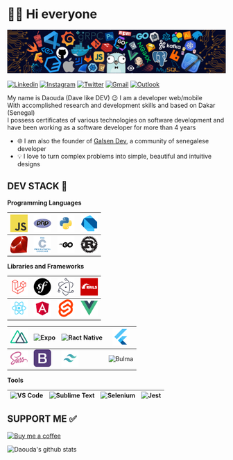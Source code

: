 # 👋🏽 Hi everyone

![HEADER](assets/header.png)

[![Linkedin](https://img.shields.io/badge/-LinkedIn-blue?style=flat&logo=Linkedin&logoColor=white)](https://www.linkedin.com/in/daoodaba975/)
[![Instagram](https://img.shields.io/badge/-Instagram-c13584?style=flat&labelColor=c13584&logo=instagram&logoColor=white)](https://www.instagram.com/daoodaba975/)
[![Twitter](https://img.shields.io/badge/-Twitter-blue?style=flat&logo=Twitter&logoColor=white)](https://www.twitter.com/daoodaba975/)
[![Gmail](https://img.shields.io/badge/-Gmail-c14438?style=flat&logo=Gmail&logoColor=white)](mailto:daoodaba975@gmail.com)
[![Outlook](https://img.shields.io/badge/-Outlook-0078D4?style=flat&logo=Microsoft-Outlook&logoColor=white)](mailto:daoodaba975@hotmail.com)

My name is Daouda (Dave like DEV) 😉 I am a developer web/mobile  
With accomplished research and development skills and based on Dakar (Senegal)  
I possess certificates of various technologies on software development and have been working as a software developer for more than 4 years

- 🌐 I am also the founder of [Galsen Dev](https://www.galsendev.com/), a community of senegalese developer
- 💡 I love to turn complex problems into simple, beautiful and intuitive designs

## DEV STACK 🚀

**Programming Languages**

<img alt="JS" title="JavaScript" width="40px" src="https://raw.githubusercontent.com/github/explore/master/topics/javascript/javascript.png">|<img title="PHP" alt="PHP" width="40px" src="https://raw.githubusercontent.com/github/explore/master/topics/php/php.png" />|<img title="Python" alt="Python" width="40px" src="https://raw.githubusercontent.com/github/explore/master/topics/python/python.png">|<img title="Rust" alt="Rust" width="40px" src="https://raw.githubusercontent.com/github/explore/master/topics/dart/dart.png">
|--|--|--|--|
|<img alt="Ruby" title="Ruby" width="40px" src="https://raw.githubusercontent.com/github/explore/master/topics/ruby/ruby.png">|<img title="C" alt="C" width="40px" src="https://raw.githubusercontent.com/github/explore/master/topics/c/c.png">|<img title="Go" alt="Go" width="40px" src="https://raw.githubusercontent.com/github/explore/master/topics/go/go.png">|<img title="Rust" alt="Rust" width="40px" src="https://raw.githubusercontent.com/github/explore/master/topics/rust/rust.png">

**Libraries and Frameworks**

<img title="Laravel" alt="Laravel" width="40px" src="https://raw.githubusercontent.com/github/explore/master/topics/laravel/laravel.png">|<img title="Symfony" alt="Symfony" width="40px" src="https://raw.githubusercontent.com/github/explore/master/topics/symfony/symfony.png">|<img title="Electron" alt="Electron" width="40px" src="https://raw.githubusercontent.com/github/explore/master/topics/electron/electron.png">|<img title="Rails" alt="Rails" width="40px" src="https://raw.githubusercontent.com/github/explore/master/topics/rails/rails.png">
|--|--|--|--|
<img title="React" alt="React" width="40px" src="https://raw.githubusercontent.com/github/explore/master/topics/react/react.png">|<img title="Angular" alt="Angular" width="40px" src="https://raw.githubusercontent.com/github/explore/master/topics/angular/angular.png">|<img title="Svelte" alt="Svelte" width="40px" src="https://raw.githubusercontent.com/github/explore/master/topics/svelte/svelte.png">|<img title="Vue" alt="Vue" width="40px" src="https://raw.githubusercontent.com/github/explore/master/topics/vue/vue.png">

<img title="Nuxt" alt="Nuxt" width="40px" src="https://raw.githubusercontent.com/github/explore/master/topics/nuxt/nuxt.png">|<img title="Expo" alt="Expo" width="40px" src="https://play-lh.googleusercontent.com/algsmuhitlyCU_Yy3IU7-7KYIhCBwx5UJG4Bln-hygBjjlUVCiGo1y8W5JNqYm9WW3s">|<img title="React-Native" alt="Ract Native" width="40px" src="https://cdn.iconscout.com/icon/free/png-512/react-native-555397.png">|<img title="Flutter" alt="Flutter" width="40px" src="https://raw.githubusercontent.com/github/explore/master/topics/flutter/flutter.png">
|--|--|--|--|
<img title="Sass" alt="Sass" width="40px" src="https://raw.githubusercontent.com/github/explore/master/topics/sass/sass.png">|<img title="Bootstrap" alt="Bootstrap" width="40px" src="https://raw.githubusercontent.com/github/explore/master/topics/bootstrap/bootstrap.png">|<img title="Tailwind" alt="Tailwind" width="40px" src="https://raw.githubusercontent.com/github/explore/master/topics/tailwind/tailwind.png">|<img title="Bulma" alt="Bulma" width="40px" src="https://img.stackshare.io/service/5204/bulma-logo.png">

**Tools**

<img title="VS Code" alt="VS Code" width="40px" src="https://img.icons8.com/fluent/48/000000/visual-studio-code-2019.png">|<img title="Sublime-Text" alt="Sublime Text" width="40px" src="https://upload.wikimedia.org/wikipedia/fr/7/78/Sublime_text_logo.png">|<img title="Selenium" alt="Selenium" width="40px" src="https://img.icons8.com/color/48/000000/selenium-test-automation.png">|<img title="Jest" alt="Jest" width="40px" src="https://sweetcode.io/wp-content/uploads/2019/05/jest.png">
|--|--|--|--|

## SUPPORT ME ✅

<p>
  <a href="https://www.buymeacoffee.com/onimur" target="_blank">
      <img width="18%" alt="Buy me a coffee" src="https://raw.githubusercontent.com/onimur/.github/master/.resources/support-buy-coffee.png"/>
  </a>
</p>

![Daouda's github stats](https://github-readme-stats.vercel.app/api?username=daoodaba975&show_icons=true&hide_border=true&show_icons=true&title_color=fff&icon_color=79ff97&text_color=9f9f9f&bg_color=151515)
